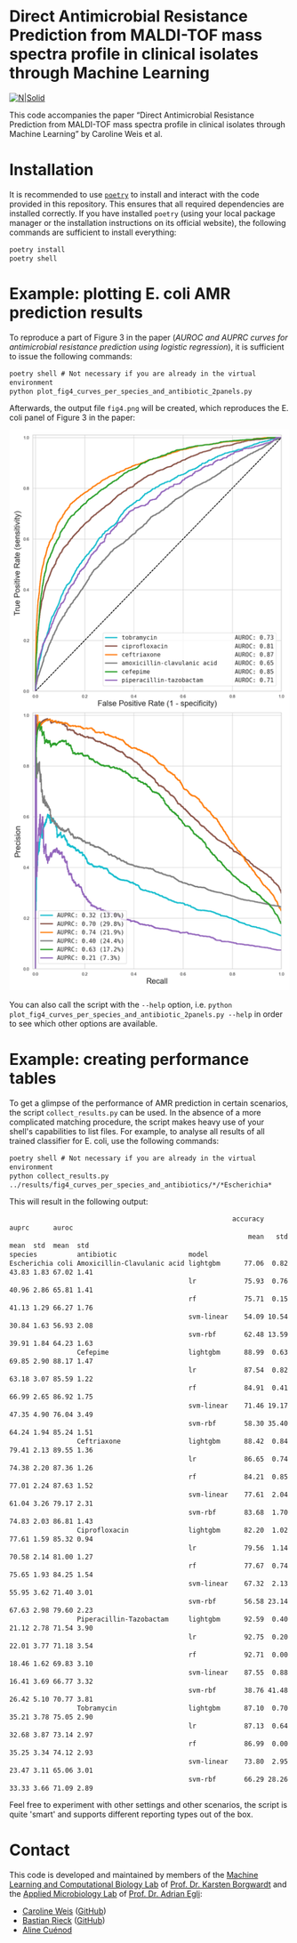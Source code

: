 # Direct Antimicrobial Resistance Prediction from MALDI-TOF mass spectra profile in clinical isolates through Machine Learning

[![N|Solid](https://ethz.ch/services/en/service/communication/corporate-design/logo/_jcr_content/par/twocolumn_1/par_left/fullwidthimage/image.imageformat.lightbox.1923118499.jpg)](https://bsse.ethz.ch/mlcb)

This code accompanies the paper &ldquo;Direct Antimicrobial Resistance Prediction from MALDI-TOF mass spectra profile in clinical isolates through Machine Learning&rdquo;
by Caroline Weis et al.

# Installation

It is recommended to use [`poetry`](https://python-poetry.org) to
install and interact with the code provided in this repository. This
ensures that all required dependencies are installed correctly. If you
have installed `poetry`&nbsp;(using your local package manager or the
installation instructions on its official website), the following
commands are sufficient to install everything:

```shell
poetry install
poetry shell
```

# Example: plotting E. coli AMR prediction results

To reproduce a part of Figure 3 in the paper&nbsp;(*AUROC and AUPRC
curves for antimicrobial resistance prediction using logistic
regression*), it is sufficient to issue the following commands:

```shell
poetry shell # Not necessary if you are already in the virtual environment
python plot_fig4_curves_per_species_and_antibiotic_2panels.py
```

Afterwards, the output file `fig4.png` will be created, which reproduces
the E. coli panel of Figure 3 in the paper:

![E. coli AMR prediction results](./images/fig4.png)

You can also call the script with the `--help` option, i.e. `python
plot_fig4_curves_per_species_and_antibiotic_2panels.py --help` in order
to see which other options are available.

# Example: creating performance tables

To get a glimpse of the performance of AMR prediction in certain
scenarios, the script `collect_results.py` can be used. In the absence
of a more complicated matching procedure, the script makes heavy use of
your shell's capabilities to list files. For example, to analyse all
results of all trained classifier for E. coli, use the following
commands:

```shell
poetry shell # Not necessary if you are already in the virtual environment
python collect_results.py ../results/fig4_curves_per_species_and_antibiotics/*/*Escherichia*
```

This will result in the following output:

```
                                                        accuracy       auprc      auroc
                                                            mean   std  mean  std  mean  std
species          antibiotic                  model
Escherichia coli Amoxicillin-Clavulanic acid lightgbm      77.06  0.82 43.83 1.83 67.02 1.41
                                             lr            75.93  0.76 40.96 2.86 65.81 1.41
                                             rf            75.71  0.15 41.13 1.29 66.27 1.76
                                             svm-linear    54.09 10.54 30.84 1.63 56.93 2.08
                                             svm-rbf       62.48 13.59 39.91 1.84 64.23 1.63
                 Cefepime                    lightgbm      88.99  0.63 69.85 2.90 88.17 1.47
                                             lr            87.54  0.82 63.18 3.07 85.59 1.22
                                             rf            84.91  0.41 66.99 2.65 86.92 1.75
                                             svm-linear    71.46 19.17 47.35 4.90 76.04 3.49
                                             svm-rbf       58.30 35.40 64.24 1.94 85.24 1.51
                 Ceftriaxone                 lightgbm      88.42  0.84 79.41 2.13 89.55 1.36
                                             lr            86.65  0.74 74.38 2.20 87.36 1.26
                                             rf            84.21  0.85 77.01 2.24 87.63 1.52
                                             svm-linear    77.61  2.04 61.04 3.26 79.17 2.31
                                             svm-rbf       83.68  1.70 74.83 2.03 86.81 1.43
                 Ciprofloxacin               lightgbm      82.20  1.02 77.61 1.59 85.32 0.94
                                             lr            79.56  1.14 70.58 2.14 81.00 1.27
                                             rf            77.67  0.74 75.65 1.93 84.25 1.54
                                             svm-linear    67.32  2.13 55.95 3.62 71.40 3.01
                                             svm-rbf       56.58 23.14 67.63 2.98 79.60 2.23
                 Piperacillin-Tazobactam     lightgbm      92.59  0.40 21.12 2.78 71.54 3.90
                                             lr            92.75  0.20 22.01 3.77 71.18 3.54
                                             rf            92.71  0.00 18.46 1.62 69.83 3.10
                                             svm-linear    87.55  0.88 16.41 3.69 66.77 3.32
                                             svm-rbf       38.76 41.48 26.42 5.10 70.77 3.81
                 Tobramycin                  lightgbm      87.10  0.70 35.21 3.78 75.05 2.90
                                             lr            87.13  0.64 32.68 3.87 73.14 2.97
                                             rf            86.99  0.00 35.25 3.34 74.12 2.93
                                             svm-linear    73.80  2.95 23.47 3.11 65.06 3.01
                                             svm-rbf       66.29 28.26 33.33 3.66 71.09 2.89
```

Feel free to experiment with other settings and other scenarios, the
script is quite 'smart' and supports different reporting types out of
the box.

# Contact

This code is developed and maintained by members of the [Machine Learning and
Computational Biology Lab](https://www.bsse.ethz.ch/mlcb) of [Prof. Dr.
Karsten Borgwardt](https://www.bsse.ethz.ch/mlcb/karsten.html) and the
[Applied Microbiology Lab](https://appliedmicrobiologyresearch.net/en/)
of [Prof. Dr. Adrian
Egli](https://biomedizin.unibas.ch/en/persons/adrian-egli):

- [Caroline Weis](https://weis.ml) ([GitHub](https://github.com/cvweis))
- [Bastian Rieck](https://bastian.rieck.me) ([GitHub](https://github.com/Pseudomanifold))
- [Aline Cuénod](https://biomedizin.unibas.ch/en/persons/aline-cuenod)
